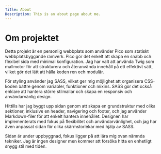 ```yaml
---
Title: About
Description: This is an about page about me.
---
```


# Om projektet

Detta projekt är en personlig webbplats som använder Pico som statiskt webbplatsbyggande ramverk. Pico gör det enkelt att skapa en snabb och flexibel sida med minimal konfiguration. Jag har valt att använda Twig som mallmotor för att strukturera och återanvända innehåll på ett effektivt sätt, vilket gör det lätt att hålla koden ren och modulär.

För styling använder jag SASS, vilket ger mig möjlighet att organisera CSS-koden bättre genom variabler, funktioner och mixins. SASS gör det också enklare att hantera större stilmallar och skapa en responsiv och användarvänlig design.

Hittills har jag byggt upp sidan genom att skapa en grundstruktur med olika sektioner, inklusive en header, navigering och footer, och jag använder Markdown-filer för att enkelt hantera innehållet. Designen har implementerats med fokus på flexibilitet och användarvänlighet, och jag har även anpassat sidan för olika skärmstorlekar med hjälp av SASS.

Sidan är under uppbyggnad, fokus ligger på att lära mig ovan nämnda tekniker. Jag är ingen designer men kommer att försöka hitta en enhetligt snygg stil med tiden.

